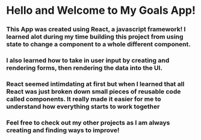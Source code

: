 # Hello and Welcome to My Goals App!

### This App was created using React, a javascript framework! I learned alot during my time building this project from using state to change a component to a whole different component. 

### I also learned how to take in user input by creating and rendering forms, then rendering the data into the UI. 

### React seemed intimdating at first but when I learned that all React was just broken down small pieces of reusable code called components. It really made it easier for me to understand how everything starts to work together

### Feel free to check out my other projects as I am always creating and finding ways to improve!
